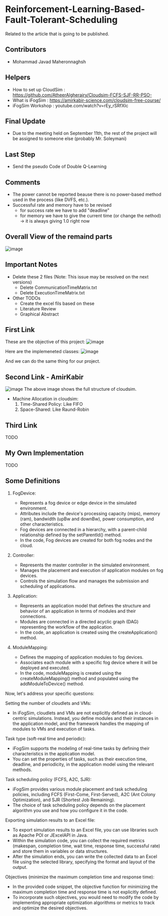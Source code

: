 # Reinforcement-Learning-Based-Fault-Tolerant-Scheduling
Related to the article that is going to be published.


## Contributors
- Mohammad Javad Maheronnaghsh

## Helpers
- How to set up CloudSim : https://github.com/AtheerAlgherairy/Cloudsim-FCFS-SJF-RR-PSO-
- What is iFogSim : https://amirkabir-science.com/cloudsim-free-course/
- iFogSim Workshop : youtube.com/watch?v=rEy_rSRfXIc

## Final Update
- Due to the meeting held on September 11th, the rest of the project will be assigned to someone else (probably Mr. Soleymani)

## Last Step
- Send the pseudo Code of Double Q-Learning

  
## Comments
- The power cannot be reported beause there is no power-based method used in the process (like DVFS, etc.).
- Successful rate and memory have to be revised
  - for success rate we have to add "deadline"
  - for memory we have to give the current time (or change the nethod) -> it is always giving 1.0 right now

## Overall View of the remaind parts
![image](https://github.com/mjmaher987/Reinforcement-Learning-Based-Fault-Tolerant-Scheduling/assets/77095635/746d6f05-9d02-47f4-b34a-5edfd0a0da1e)

## Important Notes
- Delete these 2 files (Note: This issue may be resolved on the next versions)
   - Delete CommunicationTimeMatrix.txt
   - Delete ExecutionTimeMatrix.txt
- Other TODOs
  - Create the excel fils based on these
  - Literature Review
  - Graphical Abstract


## First Link
These are the objective of this project:
![image](https://github.com/mjmaher987/Reinforcement-Learning-Based-Fault-Tolerant-Scheduling/assets/77095635/c3958ff7-65fd-461e-9878-bc4222d721b9)

Here are the implemeneted classes:
![image](https://github.com/mjmaher987/Reinforcement-Learning-Based-Fault-Tolerant-Scheduling/assets/77095635/6d291f45-b091-4bfb-afc6-b1b97aa211f0)

And we can do the same thing for our project.


## Second Link - AmirKabir
![image](https://github.com/mjmaher987/Reinforcement-Learning-Based-Fault-Tolerant-Scheduling/assets/77095635/339f4514-fa7b-4574-8b31-46e9e841e0b2)
The above image shows the full structure of cloudsim.

- Machine Allocation in cloudsim:
  1. Time-Shared Policy: Like FIFO
  2. Space-Shared: Like Raund-Robin


## Third Link
TODO

## My Own Implementation
TODO




## Some Definitions
1. FogDevice:
   - Represents a fog device or edge device in the simulated environment.
   - Attributes include the device's processing capacity (mips), memory (ram), bandwidth (upBw and downBw), power consumption, and other characteristics.
   - Fog devices are connected in a hierarchy, with a parent-child relationship defined by the setParentId() method.
   - In the code, Fog devices are created for both fog nodes and the cloud.

2. Controller:
   - Represents the master controller in the simulated environment.
   - Manages the placement and execution of application modules on fog devices.
   - Controls the simulation flow and manages the submission and scheduling of applications.

3. Application:
   - Represents an application model that defines the structure and behavior of an application in terms of modules and their connections.
   - Modules are connected in a directed acyclic graph (DAG) representing the workflow of the application.
   - In the code, an application is created using the createApplication() method.

4. ModuleMapping:
   - Defines the mapping of application modules to fog devices.
   - Associates each module with a specific fog device where it will be deployed and executed.
   - In the code, moduleMapping is created using the createModuleMapping() method and populated using the addModuleToDevice() method.

Now, let's address your specific questions:

Setting the number of cloudlets and VMs:
- In iFogSim, cloudlets and VMs are not explicitly defined as in cloud-centric simulations. Instead, you define modules and their instances in the application model, and the framework handles the mapping of modules to VMs and execution of tasks.

Task type (soft-real time and periodic):
- iFogSim supports the modeling of real-time tasks by defining their characteristics in the application model.
- You can set the properties of tasks, such as their execution time, deadline, and periodicity, in the application model using the relevant methods.

Task scheduling policy (FCFS, A2C, SJR):
- iFogSim provides various module placement and task scheduling policies, including FCFS (First-Come, First-Served), A2C (Ant Colony Optimization), and SJR (Shortest Job Remaining).
- The choice of task scheduling policy depends on the placement algorithm you use and how you configure it in the code.

Exporting simulation results to an Excel file:
- To export simulation results to an Excel file, you can use libraries such as Apache POI or JExcelAPI in Java.
- Within the simulation code, you can collect the required metrics (makespan, completion time, wait time, response time, successful rate) and store them in variables or data structures.
- After the simulation ends, you can write the collected data to an Excel file using the selected library, specifying the format and layout of the output.

Objectives (minimize the maximum completion time and response time):
- In the provided code snippet, the objective function for minimizing the maximum completion time and response time is not explicitly defined.
- To incorporate such objectives, you would need to modify the code by implementing appropriate optimization algorithms or metrics to track and optimize the desired objectives.



